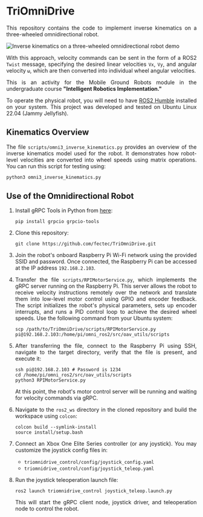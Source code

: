 # TriOmniDrive

<p align="justify">
This repository contains the code to implement inverse kinematics on a three-wheeled omnidirectional robot.</p> 

![Inverse kinematics on a three-wheeled omnidirectional robot demo](https://github.com/user-attachments/assets/1a640358-42fa-431d-b2d3-d7f69b7eaa03)

<p align="justify">
With this approach, velocity commands can be sent in the form of a ROS2 <code>Twist</code> message, specifying the desired linear velocities <code>Vx</code>, <code>Vy</code>, and angular velocity <code>ω</code>, which are then converted into individual wheel angular velocities.
</p>

<p align="justify">
This is an activity for the Mobile Ground Robots module in the undergraduate course <strong>"Intelligent Robotics Implementation."</strong>
</p>

<p align="justify"> To operate the physical robot, you will need to have <a href="https://docs.ros.org/en/humble/Installation.html" target="_blank">ROS2 Humble</a> installed on your system. This project was developed and tested on Ubuntu Linux 22.04 (Jammy Jellyfish). </p>

## Kinematics Overview

<p align="justify">
The file <code>scripts/omni3_inverse_kinematics.py</code> provides an overview of the inverse kinematics model used for the robot. It demonstrates how robot-level velocities are converted into wheel speeds using matrix operations. You can run this script for testing using:
</p>

```bash
python3 omni3_inverse_kinematics.py
```

## Use of the Omnidirectional Robot

<ol>
  <li>
    Install gRPC Tools in Python from 
    <a href="https://pypi.org/project/grpcio-tools/" target="_blank">here</a>:
    <p><code>pip install grpcio grpcio-tools</code></p>
  </li>
  <li>
    Clone this repository:
    <p><code>git clone https://github.com/fectec/TriOmniDrive.git</code></p>
  </li>
  <li>
    <p align="justify">
        Join the robot's onboard Raspberry Pi Wi-Fi network using the provided SSID and password. Once connected, the Raspberry Pi can be accessed at the IP address <code>192.168.2.103</code>.
    </p>
  </li>
  <li>
    <p align="justify">
      Transfer the file <code>scripts/RPIMotorService.py</code>, which implements the gRPC server running on the Raspberry Pi. This server allows the robot to receive velocity instructions remotely over the network and translate them into low-level motor control using GPIO and encoder feedback. The script initializes the robot's physical parameters, sets up encoder interrupts, and runs a PID control loop to achieve the desired wheel speeds. Use the following command from your Ubuntu system:
    </p>
    <p>
    <code>scp /path/to/TriOmniDrive/scripts/RPIMotorService.py pi@192.168.2.103:/home/pi/omni_ros2/src/oav_utils/scripts</code>
    </p>
  </li>
  <li>
    <p align="justify">
      After transferring the file, connect to the Raspberry Pi using SSH, navigate to the target directory, verify that the file is present, and execute it:
    </p>
    <p>
    <code>ssh pi@192.168.2.103 # Password is 1234</code><br>
    <code>cd /home/pi/omni_ros2/src/oav_utils/scripts</code><br>
    <code>python3 RPIMotorService.py</code></p>
    <p align="justify">
      At this point, the robot's motor control server will be running and waiting for velocity commands via gRPC.
    </p>
  </li>
  <li> 
    <p align="justify"> 
      Navigate to the <code>ros2_ws</code> directory in the cloned repository and build the workspace using <code>colcon</code>: 
    </p> 
    <code>colcon build --symlink-install</code><br>
    <code>source install/setup.bash</code>  
    </p> 
  </li> 
  <li> 
    <p align="justify">
      Connect an Xbox One Elite Series controller (or any joystick). You may customize the joystick config files in:
    </p>
    <ul>
      <li><code>triomnidrive_control/config/joystick_config.yaml</code></li>
      <li><code>triomnidrive_control/config/joystick_teleop.yaml</code></li>
    </ul>
  <li>
    <p align="justify">
      Run the joystick teleoperation launch file:
    </p>
    <code>ros2 launch triomnidrive_control joystick_teleop.launch.py</code>
    <p align="justify"> 
      This will start the gRPC client node, joystick driver, and teleoperation node to control the robot. </p> 
  </li> 
</ol>
